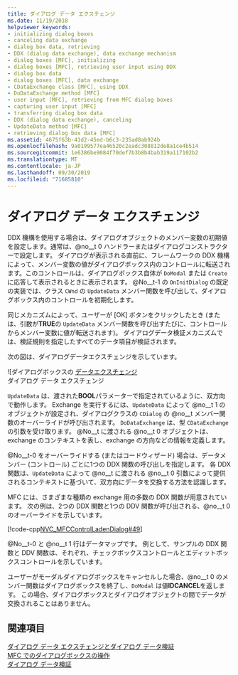 ```yaml
---
title: ダイアログ データ エクスチェンジ
ms.date: 11/19/2018
helpviewer_keywords:
- initializing dialog boxes
- canceling data exchange
- dialog box data, retrieving
- DDX (dialog data exchange), data exchange mechanism
- dialog boxes [MFC], initializing
- dialog boxes [MFC], retrieving user input using DDX
- dialog box data
- dialog boxes [MFC], data exchange
- CDataExchange class [MFC], using DDX
- DoDataExchange method [MFC]
- user input [MFC], retrieving from MFC dialog boxes
- capturing user input [MFC]
- transferring dialog box data
- DDX (dialog data exchange), canceling
- UpdateData method [MFC]
- retrieving dialog box data [MFC]
ms.assetid: 4675f63b-41d2-45ed-b6c3-235ad8ab924b
ms.openlocfilehash: 9a0199577ea46520c2eadc308812de8a1ce4b514
ms.sourcegitcommit: 1e6386be9084f70def7b3b8b4bab319a117102b2
ms.translationtype: MT
ms.contentlocale: ja-JP
ms.lasthandoff: 09/30/2019
ms.locfileid: "71685810"
---
```

# <a name="dialog-data-exchange"></a>ダイアログ データ エクスチェンジ

DDX 機構を使用する場合は、ダイアログオブジェクトのメンバー変数の初期値を設定します。通常は、@no__t 0 ハンドラーまたはダイアログコンストラクターで設定します。 ダイアログが表示される直前に、フレームワークの DDX 機構によって、メンバー変数の値がダイアログボックス内のコントロールに転送されます。このコントロールは、ダイアログボックス自体が `DoModal` または `Create` に応答して表示されるときに表示されます。 @No__t-1 の `OnInitDialog` の既定の実装では、クラス `CWnd` の `UpdateData` メンバー関数を呼び出して、ダイアログボックス内のコントロールを初期化します。

同じメカニズムによって、ユーザーが [OK] ボタンをクリックしたとき (または、引数が**TRUE**の `UpdateData` メンバー関数を呼び出すたびに、コントロールからメンバー変数に値が転送されます)。 ダイアログデータ検証メカニズムでは、検証規則を指定したすべてのデータ項目が検証されます。

次の図は、ダイアログデータエクスチェンジを示しています。

![ダイアログボックスの [データエクスチェンジ](../mfc/media/vc379d1.gif "] ダイアログボックスデータエクスチェンジ") <br/>
ダイアログ データ エクスチェンジ

`UpdateData` は、渡された**BOOL**パラメーターで指定されているように、双方向で動作します。 Exchange を実行するには、`UpdateData` によって @no__t 1 のオブジェクトが設定され、ダイアログクラスの `CDialog` の @no__t メンバー関数のオーバーライドが呼び出されます。 `DoDataExchange` は、型 `CDataExchange` の引数を受け取ります。 @No__t に渡される @no__t 0 オブジェクトは、exchange のコンテキストを表し、exchange の方向などの情報を定義します。

@No__t-0 をオーバーライドする (またはコードウィザード) 場合は、データメンバー (コントロール) ごとに1つの DDX 関数の呼び出しを指定します。 各 DDX 関数は、`UpdateData` によって @no__t に渡される @no__t 0 引数によって提供されるコンテキストに基づいて、双方向にデータを交換する方法を認識します。

MFC には、さまざまな種類の exchange 用の多数の DDX 関数が用意されています。 次の例は、2つの DDX 関数と1つの DDV 関数が呼び出される、@no__t 0 のオーバーライドを示しています。

[!code-cpp[NVC_MFCControlLadenDialog#49](../mfc/codesnippet/cpp/dialog-data-exchange_1.cpp)]

@No__t-0 と @no__t 1 行はデータマップです。 例として、サンプルの DDX 関数と DDV 関数は、それぞれ、チェックボックスコントロールとエディットボックスコントロールを示しています。

ユーザーがモーダルダイアログボックスをキャンセルした場合、@no__t 0 のメンバー関数はダイアログボックスを終了し、`DoModal` は値**IDCANCEL**を返します。 この場合、ダイアログボックスとダイアログオブジェクトの間でデータが交換されることはありません。

## <a name="see-also"></a>関連項目

[ダイアログ データ エクスチェンジとダイアログ データ検証](../mfc/dialog-data-exchange-and-validation.md)<br/>
[MFC でのダイアログボックスの操作](../mfc/life-cycle-of-a-dialog-box.md)<br/>
[ダイアログ データ検証](../mfc/dialog-data-validation.md)
